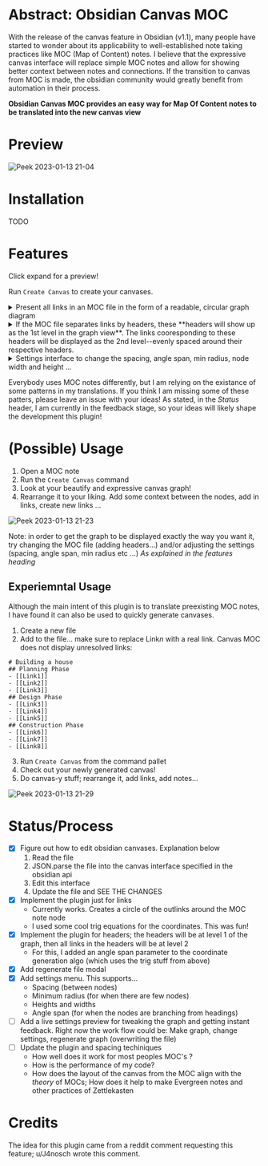 # Abstract: Obsidian Canvas MOC

With the release of the canvas feature in Obsidian (v1.1), many people have started to wonder about its applicability to well-established note taking practices like MOC (Map of Content) notes. I believe that the expressive canvas interface will replace simple MOC notes and allow for showing better context between notes and connections. If the transition to canvas from MOC is made, the obsidian community would greatly benefit from automation in their process. 

**Obsidian Canvas MOC provides an easy way for Map Of Content notes to be translated into the new canvas view**

# Preview
![Peek 2023-01-13 21-04](https://user-images.githubusercontent.com/88951499/212445796-ec579dee-2ae8-4828-bf60-0914d9843b66.gif)

# Installation

TODO

# Features

Click expand for a preview!

Run `Create Canvas` to create your canvases.

<details><summary>Present all links in an MOC file in the form of a readable, circular graph diagram</summary>

![Peek 2023-01-13 21-10](https://user-images.githubusercontent.com/88951499/212446080-f3ff2dcb-5ad2-46e4-b922-f2f4e2f461f1.gif)

</details>

<details><summary>If the MOC file separates links by headers, these **headers will show up as the 1st level in the graph view**. The links cooresponding to these headers will be displayed as the 2nd level--evenly spaced around their respective headers.</summary>

![Peek 2023-01-13 21-12](https://user-images.githubusercontent.com/88951499/212446131-8f79723a-17e4-4543-9381-47c40ecae306.gif)

</details>

<details><summary>Settings interface to change the spacing, angle span, min radius, node width and height ...</summary>

![Peek 2023-01-13 21-17](https://user-images.githubusercontent.com/88951499/212446284-f421e815-b789-4b39-8fae-0d066aa7ebf9.gif)


</details>

Everybody uses MOC notes differently, but I am relying on the existance of some patterns in my translations. If you think I am missing some of these patters, please leave an issue with your ideas! As stated, in the *Status* header, I am currently in the feedback stage, so your ideas will likely shape the development this plugin!

# (Possible) Usage

1. Open a MOC note
2. Run the `Create Canvas` command
3. Look at your beautify and expressive canvas graph!
4. Rearrange it to your liking. Add some context between the nodes, add in links, create new links ...

![Peek 2023-01-13 21-23](https://user-images.githubusercontent.com/88951499/212446561-aa7265d8-188c-4b51-935f-9fe323ca2d23.gif)

Note: in order to get the graph to be displayed exactly the way you want it, try changing the MOC file (adding headers...) and/or adjusting the settings (spacing, angle span, min radius etc ...) *As explained in the features heading*

## Experiemntal Usage
Although the main intent of this plugin is to translate preexisting MOC notes, I have found it can also be used to quickly generate canvases. 

1. Create a new file
2. Add to the file... make sure to replace Link*n* with a real link. Canvas MOC does not display unresolved links: 
```
# Building a house
## Planning Phase
- [[Link1]]
- [[Link2]]
- [[Link3]]
## Design Phase
- [[Link3]]
- [[Link4]]
- [[Link5]]
## Construction Phase
- [[Link6]]
- [[Link7]]
- [[Link8]]
```
3. Run `Create Canvas` from the command pallet
4. Check out your newly generated canvas!
5. Do canvas-y stuff; rearrange it, add links, add notes...


![Peek 2023-01-13 21-29](https://user-images.githubusercontent.com/88951499/212446740-3ecdea73-c0af-4972-80ed-b902a7540b62.gif)

# Status/Process


- [x] Figure out how to edit obsidian canvases. Explanation below
  1. Read the file
  2. JSON.parse the file into the canvas interface specified in the obsidian api
  3. Edit this interface
  4. Update the file and SEE THE CHANGES
- [x] Implement the plugin just for links
  - Currently works. Creates a circle of the outlinks around the MOC note node
  - I used some cool trig equations for the coordinates. This was fun!
- [x] Implement the plugin for headers; the headers will be at level 1 of the graph, then all links in the headers will be at level 2
  - For this, I added an angle span parameter to the coordinate generation algo (which uses the trig stuff from above)
- [x] Add regenerate file modal
- [x] Add settings menu. This supports...
  - Spacing (between nodes)
  - Minimum radius (for when there are few nodes)
  - Heights and widths
  - Angle span (for when the nodes are branching from headings)
- [ ] Add a live settings preview for tweaking the graph and getting instant feedback. Right now the work flow could be: Make graph, change settings, regenerate graph (overwriting the file)
- [ ] Update the plugin and spacing techiniques
  - How well does it work for most peoples MOC's ?
  - How is the performance of my code?
  - How does the layout of the canvas from the MOC align with the *theory* of MOCs; How does it help to make Evergreen notes and other practices of Zettlekasten


# Credits

The idea for this plugin came from a reddit comment requesting this feature; u/J4nosch wrote this comment. 
